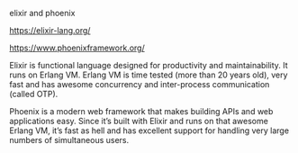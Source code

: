 
elixir and phoenix

https://elixir-lang.org/

https://www.phoenixframework.org/

Elixir is functional language designed for productivity and maintainability.
It runs on Erlang VM. 
Erlang VM is time tested (more than 20 years old), very fast 
and has awesome concurrency and inter-process communication (called OTP). 

Phoenix is a modern web framework that makes building APIs and web applications easy. 
Since it’s built with Elixir and runs on that awesome Erlang VM, 
it’s fast as hell and has excellent support for handling very large numbers of simultaneous users. 


